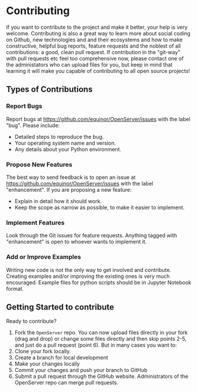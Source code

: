 # Contributing

If you want to contribute to the project and make it better, your help is very welcome. Contributing is also a great way to learn more about  social coding on Github, new technologies and and their ecosystems and how to make constructive, helpful bug reports, feature requests and the noblest of all contributions: a good, clean pull request. If contribution in the "git-way" with pull requests etc feel too comprehensive now, please contact one of the administators who can upload files for you, but keep in mind that learning it will make you capable of contributing to all open source projects!

## Types of Contributions

### Report Bugs

Report bugs at https://github.com/equinor/OpenServer/issues with the 
label "bug". Please include:

* Detailed steps to reproduce the bug.
* Your operating system name and version.
* Any details about your Python environment.

### Propose New Features

The best way to send feedback is to open an issue at https://github.com/equinor/OpenServer/issues with the label "enhancement".
If you are proposing a new feature:

* Explain in detail how it should work.
* Keep the scope as narrow as possible, to make it easier to implement.

### Implement Features

Look through the Git issues for feature requests. Anything tagged with "enhancement" is open to whoever wants to implement it.

### Add or Improve Examples
Writing new code is not the only way to get involved and contribute. Creating examples and/or improving the existing ones is very much encouraged. Example files for python scripts should be in Jupyter Notebook format.

## Getting Started to contribute

Ready to contribute?

1. Fork the `OpenServer` repo. You can now upload files directly in your fork (drag and drop) or change some files directly and then skip points 2-5, and just do a pull request (point 6). But in many cases you want to:
2. Clone your fork locally. 
3. Create a branch for local development
4. Make your changes locally
5. Commit your changes and push your branch to GitHub
6. Submit a pull request through the GitHub website. Administrators of the OpenServer repo can merge pull requests.
